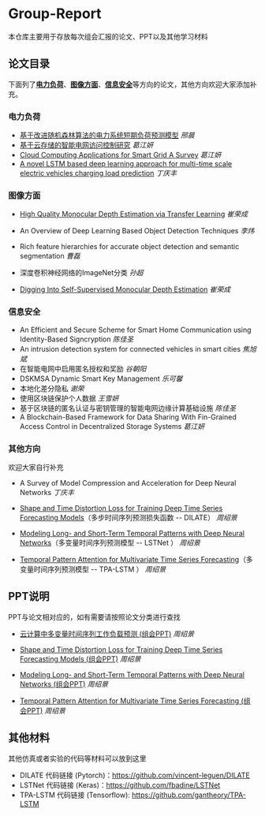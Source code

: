 # Group-Report
本仓库主要用于存放每次组会汇报的论文、PPT以及其他学习材料

## 论文目录
下面列了[**电力负荷**](#PowerLoad)、[**图像方面**](#ImageAspect)、[**信息安全**](#InformationSafety)等方向的论文，其他方向欢迎大家添加补充。

### 电力负荷
<span id = "PowerLoad"/>

* [基于改进随机森林算法的电力系统短期负荷预测模型](论文整理/电力负荷/基于改进随机森林算法的电力系统短期负荷预测模型.pdf)	*邢晨*
* [基于云存储的智能电网访问控制研究](论文整理/电力负荷/基于云存储的智能电网访问控制研究.pdf)       *葛江妍*
* [Cloud Computing Applications for Smart Grid A Survey](论文整理/电力负荷/Cloud&#32;Computing&#32;Applications&#32;for&#32;Smart&#32;Grid&#32;A&#32;Surve.pdf)    *葛江妍*
* [A novel LSTM based deep learning approach for multi-time scale electric vehicles charging load prediction](论文整理/电力负荷/A&#32;novel&#32;LSTM&#32;based&#32;deep&#32;learning&#32;approach&#32;for&#32;multi-time&#32;scale&#32;electric&#32;vehicles&#32;charging&#32;load&#32;prediction.pdf)  *丁庆丰*



### 图像方面
<span id = "ImageAspect"/>

- [High Quality Monocular Depth Estimation via Transfer Learning](论文整理/图像方面/High&#32;Quality&#32;Monocular&#32;Depth&#32;Estimation&#32;via&#32;Transfer&#32;Learning-崔荣成.pdf)	*崔荣成*

- An Overview of Deep Learning Based Object Detection Techniques	*李炜*

- Rich feature hierarchies for accurate object detection and semantic segmentation    *曹磊*

- 深度卷积神经网络的ImageNet分类   *孙超*

- [Digging Into Self-Supervised Monocular Depth Estimation](论文整理/图像方面/Digging&#32;Into&#32;Self-Supervised&#32;Monocular&#32;Depth&#32;Estimation-崔荣成.pdf) *崔荣成*

  

### 信息安全
<span id = "InformationSafety"/>

- An Efficient and Secure Scheme for Smart Home Communication using Identity-Based Signcryption	*陈佳圣*
- An intrusion detection system for connected vehicles in smart cities	*焦旭斌*
- 在智能电网中启用匿名授权和奖励	*谷朝阳*
- DSKMSA Dynamic Smart Key Management	*乐可馨*
- 本地化差分隐私	*谢荣*
- 使用区块链保护个人数据  *王雪妍*
- 基于区块链的匿名认证与密钥管理的智能电网边缘计算基础设施 *陈佳圣*
- A Blockchain-Based Framework for Data Sharing With Fin-Grained Access Control in Decentralized Storage Systems *葛江妍*

### 其他方向
欢迎大家自行补充

* A Survey of Model Compression and Acceleration for Deep Neural Networks	*丁庆丰*
  
* [Shape and Time Distortion Loss for Training Deep Time Series Forecasting Models](论文整理/其他方向/Shape&#32;and&#32;Time&#32;Distortion&#32;Loss&#32;for&#32;Training&#32;Deep&#32;Time&#32;Series&#32;Forecasting&#32;Models.pdf)（多步时间序列预测损失函数 -- DILATE）  *周绍景*

* [Modeling Long- and Short-Term Temporal Patterns with Deep Neural Networks](论文整理/其他方向/[LSTNet]Modeling&#32;Long-&#32;and&#32;Short-Term&#32;Temporal&#32;Patterns&#32;with&#32;Deep&#32;Neural&#32;Networks.pdf)（多变量时间序列预测模型 -- LSTNet ）   *周绍景*


* [Temporal Pattern Attention for Multivariate Time Series Forecasting](论文整理/其他方向/[TPA-LSTM]Temporal&#32;Pattern&#32;Attention&#32;for&#32;Multivariate&#32;Time&#32;Series&#32;Forecasting.pdf)（多变量时间序列预测模型 -- TPA-LSTM ）   *周绍景*




## PPT说明
PPT与论文相对应的，如有需要请按照论文分类进行查找

* [云计算中多变量时间序列工作负载预测 (组会PPT)](/PPT材料/其他方向/云计算中多变量时间序列工作负载预测.pptx)   *周绍景*

* [Shape and Time Distortion Loss for Training Deep Time Series Forecasting Models (组会PPT)](/PPT材料/其他方向/DILATE.pptx)  *周绍景*

* [Modeling Long- and Short-Term Temporal Patterns with Deep Neural Networks (组会PPT)](/PPT材料/其他方向/LSTNet.pdf)  *周绍景*

* [Temporal Pattern Attention for Multivariate Time Series Forecasting (组会PPT)](/PPT材料/其他方向/TPA-LSTM.pdf)  *周绍景*

## 其他材料
其他仿真或者实验的代码等材料可以放到这里

* DILATE 代码链接 (Pytorch)：https://github.com/vincent-leguen/DILATE
* LSTNet 代码链接 (Keras)：https://github.com/fbadine/LSTNet
* TPA-LSTM 代码链接 (Tensorflow): https://github.com/gantheory/TPA-LSTM
